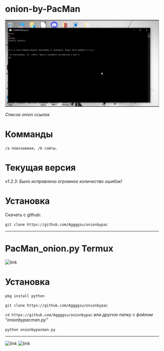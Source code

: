 # onion-by-PacMan

![link](https://github.com/Aggggsu/onion-by-PacMan/blob/main/img/%D0%A1%D0%BD%D0%B8%D0%BC%D0%BE%D0%BA%20%D1%8D%D0%BA%D1%80%D0%B0%D0%BD%D0%B0%20(91).png)

_Список onion ссылок_

# Комманды

`/a поисковики, /b сайты.`

# Текущая версия 


_v1.2.3: Было исправлено огромное количество ошибок!_


# Установка 


Скачать с github:


`git clone https://github.com/Aggggsu/onionbypac`

--------------

# PacMan_onion.py Termux 

![link](https://github.com/Aggggsu/onionbypac/blob/main/img/Screenshot_20220302_093700_com.termux.jpg) 

# Установка 
`pkg install python`

`git clone https://github.com/Aggggsu/onionbypac`

`cd https://github.com/Aggggsu/onionbypac`
_или другою папку с файлом "onionbypacman.py"_

`python onionbypacman.py`


------------

![link](https://img.shields.io/github/stars/Aggggsu/onion-by-PacMan?style=social)
![link](https://img.shields.io/github/directory-file-count/Aggggsu/onion-by-PacMan?style=social)
